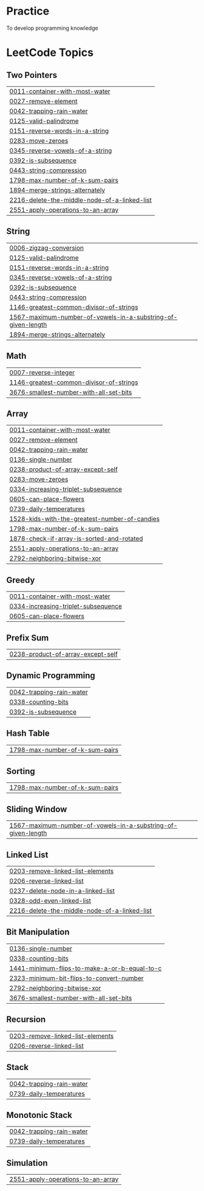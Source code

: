 # Practice
To develop programming knowledge

<!---LeetCode Topics Start-->
# LeetCode Topics
## Two Pointers
|  |
| ------- |
| [0011-container-with-most-water](https://github.com/Hunterwolf-SK/Practice/tree/master/0011-container-with-most-water) |
| [0027-remove-element](https://github.com/Hunterwolf-SK/Practice/tree/master/0027-remove-element) |
| [0042-trapping-rain-water](https://github.com/Hunterwolf-SK/Practice/tree/master/0042-trapping-rain-water) |
| [0125-valid-palindrome](https://github.com/Hunterwolf-SK/Practice/tree/master/0125-valid-palindrome) |
| [0151-reverse-words-in-a-string](https://github.com/Hunterwolf-SK/Practice/tree/master/0151-reverse-words-in-a-string) |
| [0283-move-zeroes](https://github.com/Hunterwolf-SK/Practice/tree/master/0283-move-zeroes) |
| [0345-reverse-vowels-of-a-string](https://github.com/Hunterwolf-SK/Practice/tree/master/0345-reverse-vowels-of-a-string) |
| [0392-is-subsequence](https://github.com/Hunterwolf-SK/Practice/tree/master/0392-is-subsequence) |
| [0443-string-compression](https://github.com/Hunterwolf-SK/Practice/tree/master/0443-string-compression) |
| [1798-max-number-of-k-sum-pairs](https://github.com/Hunterwolf-SK/Practice/tree/master/1798-max-number-of-k-sum-pairs) |
| [1894-merge-strings-alternately](https://github.com/Hunterwolf-SK/Practice/tree/master/1894-merge-strings-alternately) |
| [2216-delete-the-middle-node-of-a-linked-list](https://github.com/Hunterwolf-SK/Practice/tree/master/2216-delete-the-middle-node-of-a-linked-list) |
| [2551-apply-operations-to-an-array](https://github.com/Hunterwolf-SK/Practice/tree/master/2551-apply-operations-to-an-array) |
## String
|  |
| ------- |
| [0006-zigzag-conversion](https://github.com/Hunterwolf-SK/Practice/tree/master/0006-zigzag-conversion) |
| [0125-valid-palindrome](https://github.com/Hunterwolf-SK/Practice/tree/master/0125-valid-palindrome) |
| [0151-reverse-words-in-a-string](https://github.com/Hunterwolf-SK/Practice/tree/master/0151-reverse-words-in-a-string) |
| [0345-reverse-vowels-of-a-string](https://github.com/Hunterwolf-SK/Practice/tree/master/0345-reverse-vowels-of-a-string) |
| [0392-is-subsequence](https://github.com/Hunterwolf-SK/Practice/tree/master/0392-is-subsequence) |
| [0443-string-compression](https://github.com/Hunterwolf-SK/Practice/tree/master/0443-string-compression) |
| [1146-greatest-common-divisor-of-strings](https://github.com/Hunterwolf-SK/Practice/tree/master/1146-greatest-common-divisor-of-strings) |
| [1567-maximum-number-of-vowels-in-a-substring-of-given-length](https://github.com/Hunterwolf-SK/Practice/tree/master/1567-maximum-number-of-vowels-in-a-substring-of-given-length) |
| [1894-merge-strings-alternately](https://github.com/Hunterwolf-SK/Practice/tree/master/1894-merge-strings-alternately) |
## Math
|  |
| ------- |
| [0007-reverse-integer](https://github.com/Hunterwolf-SK/Practice/tree/master/0007-reverse-integer) |
| [1146-greatest-common-divisor-of-strings](https://github.com/Hunterwolf-SK/Practice/tree/master/1146-greatest-common-divisor-of-strings) |
| [3676-smallest-number-with-all-set-bits](https://github.com/Hunterwolf-SK/Practice/tree/master/3676-smallest-number-with-all-set-bits) |
## Array
|  |
| ------- |
| [0011-container-with-most-water](https://github.com/Hunterwolf-SK/Practice/tree/master/0011-container-with-most-water) |
| [0027-remove-element](https://github.com/Hunterwolf-SK/Practice/tree/master/0027-remove-element) |
| [0042-trapping-rain-water](https://github.com/Hunterwolf-SK/Practice/tree/master/0042-trapping-rain-water) |
| [0136-single-number](https://github.com/Hunterwolf-SK/Practice/tree/master/0136-single-number) |
| [0238-product-of-array-except-self](https://github.com/Hunterwolf-SK/Practice/tree/master/0238-product-of-array-except-self) |
| [0283-move-zeroes](https://github.com/Hunterwolf-SK/Practice/tree/master/0283-move-zeroes) |
| [0334-increasing-triplet-subsequence](https://github.com/Hunterwolf-SK/Practice/tree/master/0334-increasing-triplet-subsequence) |
| [0605-can-place-flowers](https://github.com/Hunterwolf-SK/Practice/tree/master/0605-can-place-flowers) |
| [0739-daily-temperatures](https://github.com/Hunterwolf-SK/Practice/tree/master/0739-daily-temperatures) |
| [1528-kids-with-the-greatest-number-of-candies](https://github.com/Hunterwolf-SK/Practice/tree/master/1528-kids-with-the-greatest-number-of-candies) |
| [1798-max-number-of-k-sum-pairs](https://github.com/Hunterwolf-SK/Practice/tree/master/1798-max-number-of-k-sum-pairs) |
| [1878-check-if-array-is-sorted-and-rotated](https://github.com/Hunterwolf-SK/Practice/tree/master/1878-check-if-array-is-sorted-and-rotated) |
| [2551-apply-operations-to-an-array](https://github.com/Hunterwolf-SK/Practice/tree/master/2551-apply-operations-to-an-array) |
| [2792-neighboring-bitwise-xor](https://github.com/Hunterwolf-SK/Practice/tree/master/2792-neighboring-bitwise-xor) |
## Greedy
|  |
| ------- |
| [0011-container-with-most-water](https://github.com/Hunterwolf-SK/Practice/tree/master/0011-container-with-most-water) |
| [0334-increasing-triplet-subsequence](https://github.com/Hunterwolf-SK/Practice/tree/master/0334-increasing-triplet-subsequence) |
| [0605-can-place-flowers](https://github.com/Hunterwolf-SK/Practice/tree/master/0605-can-place-flowers) |
## Prefix Sum
|  |
| ------- |
| [0238-product-of-array-except-self](https://github.com/Hunterwolf-SK/Practice/tree/master/0238-product-of-array-except-self) |
## Dynamic Programming
|  |
| ------- |
| [0042-trapping-rain-water](https://github.com/Hunterwolf-SK/Practice/tree/master/0042-trapping-rain-water) |
| [0338-counting-bits](https://github.com/Hunterwolf-SK/Practice/tree/master/0338-counting-bits) |
| [0392-is-subsequence](https://github.com/Hunterwolf-SK/Practice/tree/master/0392-is-subsequence) |
## Hash Table
|  |
| ------- |
| [1798-max-number-of-k-sum-pairs](https://github.com/Hunterwolf-SK/Practice/tree/master/1798-max-number-of-k-sum-pairs) |
## Sorting
|  |
| ------- |
| [1798-max-number-of-k-sum-pairs](https://github.com/Hunterwolf-SK/Practice/tree/master/1798-max-number-of-k-sum-pairs) |
## Sliding Window
|  |
| ------- |
| [1567-maximum-number-of-vowels-in-a-substring-of-given-length](https://github.com/Hunterwolf-SK/Practice/tree/master/1567-maximum-number-of-vowels-in-a-substring-of-given-length) |
## Linked List
|  |
| ------- |
| [0203-remove-linked-list-elements](https://github.com/Hunterwolf-SK/Practice/tree/master/0203-remove-linked-list-elements) |
| [0206-reverse-linked-list](https://github.com/Hunterwolf-SK/Practice/tree/master/0206-reverse-linked-list) |
| [0237-delete-node-in-a-linked-list](https://github.com/Hunterwolf-SK/Practice/tree/master/0237-delete-node-in-a-linked-list) |
| [0328-odd-even-linked-list](https://github.com/Hunterwolf-SK/Practice/tree/master/0328-odd-even-linked-list) |
| [2216-delete-the-middle-node-of-a-linked-list](https://github.com/Hunterwolf-SK/Practice/tree/master/2216-delete-the-middle-node-of-a-linked-list) |
## Bit Manipulation
|  |
| ------- |
| [0136-single-number](https://github.com/Hunterwolf-SK/Practice/tree/master/0136-single-number) |
| [0338-counting-bits](https://github.com/Hunterwolf-SK/Practice/tree/master/0338-counting-bits) |
| [1441-minimum-flips-to-make-a-or-b-equal-to-c](https://github.com/Hunterwolf-SK/Practice/tree/master/1441-minimum-flips-to-make-a-or-b-equal-to-c) |
| [2323-minimum-bit-flips-to-convert-number](https://github.com/Hunterwolf-SK/Practice/tree/master/2323-minimum-bit-flips-to-convert-number) |
| [2792-neighboring-bitwise-xor](https://github.com/Hunterwolf-SK/Practice/tree/master/2792-neighboring-bitwise-xor) |
| [3676-smallest-number-with-all-set-bits](https://github.com/Hunterwolf-SK/Practice/tree/master/3676-smallest-number-with-all-set-bits) |
## Recursion
|  |
| ------- |
| [0203-remove-linked-list-elements](https://github.com/Hunterwolf-SK/Practice/tree/master/0203-remove-linked-list-elements) |
| [0206-reverse-linked-list](https://github.com/Hunterwolf-SK/Practice/tree/master/0206-reverse-linked-list) |
## Stack
|  |
| ------- |
| [0042-trapping-rain-water](https://github.com/Hunterwolf-SK/Practice/tree/master/0042-trapping-rain-water) |
| [0739-daily-temperatures](https://github.com/Hunterwolf-SK/Practice/tree/master/0739-daily-temperatures) |
## Monotonic Stack
|  |
| ------- |
| [0042-trapping-rain-water](https://github.com/Hunterwolf-SK/Practice/tree/master/0042-trapping-rain-water) |
| [0739-daily-temperatures](https://github.com/Hunterwolf-SK/Practice/tree/master/0739-daily-temperatures) |
## Simulation
|  |
| ------- |
| [2551-apply-operations-to-an-array](https://github.com/Hunterwolf-SK/Practice/tree/master/2551-apply-operations-to-an-array) |
<!---LeetCode Topics End-->